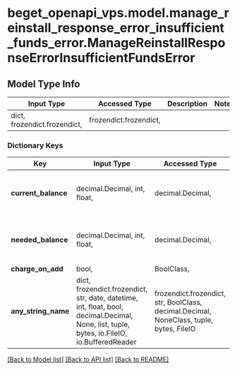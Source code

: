 # beget_openapi_vps.model.manage_reinstall_response_error_insufficient_funds_error.ManageReinstallResponseErrorInsufficientFundsError

## Model Type Info
Input Type | Accessed Type | Description | Notes
------------ | ------------- | ------------- | -------------
dict, frozendict.frozendict,  | frozendict.frozendict,  |  | 

### Dictionary Keys
Key | Input Type | Accessed Type | Description | Notes
------------ | ------------- | ------------- | ------------- | -------------
**current_balance** | decimal.Decimal, int, float,  | decimal.Decimal,  |  | [optional] value must be a 64 bit float
**needed_balance** | decimal.Decimal, int, float,  | decimal.Decimal,  |  | [optional] value must be a 64 bit float
**charge_on_add** | bool,  | BoolClass,  |  | [optional] 
**any_string_name** | dict, frozendict.frozendict, str, date, datetime, int, float, bool, decimal.Decimal, None, list, tuple, bytes, io.FileIO, io.BufferedReader | frozendict.frozendict, str, BoolClass, decimal.Decimal, NoneClass, tuple, bytes, FileIO | any string name can be used but the value must be the correct type | [optional]

[[Back to Model list]](../../README.md#documentation-for-models) [[Back to API list]](../../README.md#documentation-for-api-endpoints) [[Back to README]](../../README.md)

